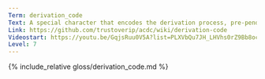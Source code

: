 ```yaml
---
Term: derivation_code
Text: A special character that encodes the derivation process, pre-pended to the identifier
Link: https://github.com/trustoverip/acdc/wiki/derivation-code
Videostart: https://youtu.be/GqjsRuu0V5A?list=PLXVbQu7JH_LHVhs0rZ9Bb8ocyKlPljkaG&t=16m53s
Level: 7
---
```


{% include_relative gloss/derivation_code.md %}
